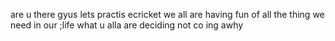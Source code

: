are u there  gyus lets practis ecricket we all are having fun of all the thing we need in our ;life what u alla are deciding not co ing awhy 